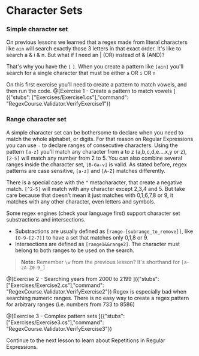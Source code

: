 # Character Sets

### Simple character set
On previous lessons we learned that a regex made from literal characters like `ain` will search exactly those 3 letters in that exact order.
It's like to search a & i & n. But what if I need an | (OR) instead of & (AND)?

That's why you have the `[` `]`. When you create a pattern like `[ain]` you'll search for a single character that must be either `a` OR `i` OR `n`

On this first exercise you'll need to create a pattern to match vowels, and then run the code.
@[Exercise 1 - Create a pattern to match vowels ]({"stubs": ["Exercises/Exercise1.cs"],"command": "RegexCourse.Validator.VerifyExercise1"})

### Range character set
A simple character set can be bothersome to declare when you need to match the whole alphabet, or digits.
For that reason on Regular Expressions you can use `-` to declare ranges of consecutive characters.
Using the pattern `[a-z]` you'll match any character from a to z (a,b,c,d,e....x,y or z), `[2-5]` will match any number from 2 to 5.
You can also combine several ranges inside the character set, `[B-Ga-v]` is valid.
As stated before, regex patterns are case sensitive, `[a-z]` and `[A-Z]` matches differently.

There is a special case with the `^` metacharacter, that create a negative match. `[^2-5]` will match with any character except 2,3,4 and 5. But take care because that doesn't mean it just matches with 0,1,6,7,8 or 9, it matches with any other character, even letters and symbols.

Some regex engines (check your language first) support character set substractions and intersections.
- Substractions are usually defined as `[range-[subrange_to_remove]]`, like `[0-9-[2-7]]` to have a set that matches only 0,1,8 or 9.
- Intersections are defined as `[range1&&range2]`. The character must belong to both ranges to be used on the search.

>**Note:** Remember `\w` from the previous lesson? It's shorthand for `[a-zA-Z0-9_]`

@[Exercise 2 - Searching years from 2000 to 2199 ]({"stubs": ["Exercises/Exercise2.cs"],"command": "RegexCourse.Validator.VerifyExercise2"})
Regex is especially bad when searching numeric ranges. There is no easy way to create a regex pattern for arbitrary ranges (i.e. numbers from 733 to 8586)

@[Exercise 3 - Complex pattern sets ]({"stubs": ["Exercises/Exercise3.cs"],"command": "RegexCourse.Validator.VerifyExercise3"})

Continue to the next lesson to learn about Repetitions in Regular Expressions.
